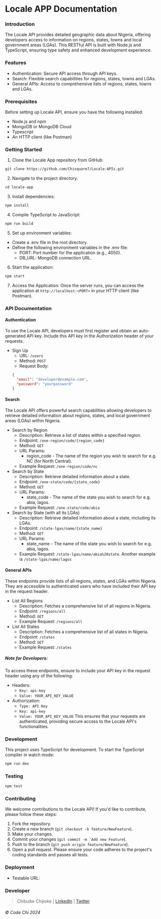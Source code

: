 # Locale APP Documentation
### Introduction
The Locale API provides detailed geographic data about Nigeria, offering developers access to information on regions, states, towns and local government areas (LGAs). This RESTful API is built with Node.js and TypeScript, ensuring type safety and enhanced development experience.
### Features
- Authentication: Secure API access through API keys.
- Search: Flexible search capabilities for regions, states, towns and LGAs.
- General APIs: Access to comprehensive lists of regions, states, towns and LGAs.
### Prerequisites
Before setting up Locale API, ensure you have the following installed:
- Node.js and npm
- MongoDB or MongoDB Cloud
- Typescript
- An HTTP client (like Postman)
### Getting Started
1. Clone the Locale App repository from GitHub:
``` markdown
git clone https://github.com/Chisquare7/Locale-APIs.git
```
2. Navigate to the project directory:
``` markdown
cd locale-app
```
3. Install dependencies:
``` markdown
npm install
```
4. Compile TypeScript to JavaScript:
``` markdown
npm run build
```
5. Set up environment variables:
  - Create a .env file in the root directory.
  - Define the following environment variables in the .env file:
    - PORT: Port number for the application (e.g., 4050).
    - DB_URL: MongoDB connection URL.
6. Start the application:
``` markdown
npm start
```
7. Access the Application: Once the server runs, you can access the application at `http://localhost:<PORT>` in your HTTP client (like Postman).
### API Documentation
#### Authentication
To use the Locale API, developers must first register and obtain an auto-generated API key. Include this API key in the Authorization header of your requests.
- Sign Up
  - URL: `/users`
  - Method: `POST`
  - Request Body:
  ``` json
  {
    "email": "developer@example.com",
    "password": "yourpassword"
  }
  ```
#### Search
The Locale API offers powerful search capabilities allowing developers to retrieve detailed information about regions, states, and local government areas (LGAs) within Nigeria.
- Search by Region
  - Description: Retrieve a list of states within a specified region.
  - Endpoint: `/one-region/code/{region_code}`
  - Method: `GET`
  - URL Params:
    - region_code - The name of the region you wish to search for e.g. NC (for North Central).
  - Example Request: `/one-region/code/nc`
- Search by State
  - Description: Retrieve detailed information about a state.
  - Endpoint: `/one-state/code/{state_code}`
  - Method: `GET`
  - URL Params:
    - state_code - The name of the state you wish to search for e.g. abia, lagos.
  - Example Request: `/one-state/code/abia`
- Search by State (with all its LGAs)
  - Description: Retrieve detailed information about a state, including its LGAs.
  - Endpoint: `/state-lgas/name/{state_name}`
  - Method: `GET`
  - URL Params:
    - state_name - The name of the state you wish to search for e.g. abia, lagos.
  - Example Request: `/state-lgas/name/abia%20state`. Another example is `/state-lgas/name/lagos`
#### General APIs
These endpoints provide lists of all regions, states, and LGAs within Nigeria. They are accessible to authenticated users who have included their API key in the request header.
- List All Regions
  - Description: Fetches a comprehensive list of all regions in Nigeria.
  - Endpoint: `/regions/all`
  - Method: `GET`
  - Example Request: `/regions/all`
- List All States
  - Description: Fetches a comprehensive list of all states in Nigeria.
  - Endpoint: `/states`
  - Method: `GET`
  - Example Request: `/states`
##### Note for Developers:
To access these endpoints, ensure to include your API key in the request header using any of the following:
- Headers:
  - `Key: api-key`
  - `Value: YOUR_API_KEY_VALUE`
- Authorization:
  - `Type: API Key`
  - `Key: api-key`
  - `Value: YOUR_API_KEY_VALUE`
This ensures that your requests are authenticated, providing secure access to the Locale API's functionalities.
### Development
This project uses TypeScript for development. To start the TypeScript compiler in watch mode:
``` markdown
npm run dev
```
### Testing
``` markdown
npm test
```
### Contributing
We welcome contributions to the Locale API! If you'd like to contribute, please follow these steps:
1. Fork the repository.
2. Create a new branch (`git checkout -b feature/NewFeature`).
3. Make your changes.
4. Commit your changes (`git commit -m 'Add new Feature`).
5. Push to the branch (`git push origin feature/NewFeature`).
6. Open a pull request.
Please ensure your code adheres to the project's coding standards and passes all tests.
### Deployment
  - Testable URL:
### Developer
> Chibuike Chijioke | [LinkedIn](https://www.linkedin.com/in/chibuike-chijioke-47520823a/) | [Twitter](https://twitter.com/Lifestyleafresh)
###### © Code Chi 2024
